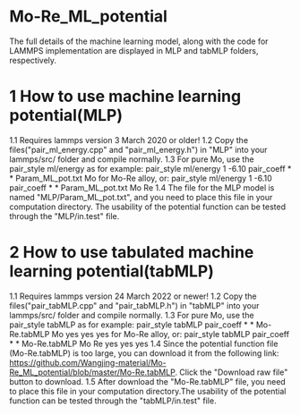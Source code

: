  Mo-Re_ML_potential
 ===================
 The full details of the machine learning model, along with the code for LAMMPS implementation are displayed in MLP and tabMLP folders, respectively.
# 1 How to use machine learning potential(MLP)
 1.1 Requires lammps version 3 March 2020 or older!
 1.2 Copy the files("pair_ml_energy.cpp" and "pair_ml_energy.h") in "MLP" into your lammps/src/ folder and compile normally.
 1.3 For pure Mo, use the pair_style ml/energy as for example:
    pair_style      ml/energy 1 -6.10
    pair_coeff      * * Param_ML_pot.txt Mo 
    for Mo-Re alloy, or:
    pair_style      ml/energy 1 -6.10
    pair_coeff      * * Param_ML_pot.txt Mo Re
 1.4 The file for the MLP model is named "MLP/Param_ML_pot.txt", and you need to place this file in your computation directory. The usability of the potential function can be tested through the "MLP/in.test" file.
 # 2 How to use tabulated machine learning potential(tabMLP)
 1.1 Requires lammps version 24 March 2022 or newer!
 1.2 Copy the files("pair_tabMLP.cpp" and "pair_tabMLP.h") in "tabMLP" into your lammps/src/ folder and compile normally.
 1.3 For pure Mo, use the pair_style tabMLP as for example:
    pair_style      tabMLP
    pair_coeff      * * Mo-Re.tabMLP Mo yes yes yes 
    for Mo-Re alloy, or:
    pair_style      tabMLP
    pair_coeff      * * Mo-Re.tabMLP Mo Re yes yes yes
 1.4 Since the potential function file (Mo-Re.tabMLP) is too large, you can download it from the following link: https://github.com/Wangjing-material/Mo-Re_ML_potential/blob/master/Mo-Re.tabMLP. Click the "Download raw file" button to download. 
 1.5 After download the "Mo-Re.tabMLP" file, you need to place this file in your computation directory.The usability of the potential function can be tested through the "tabMLP/in.test" file.
